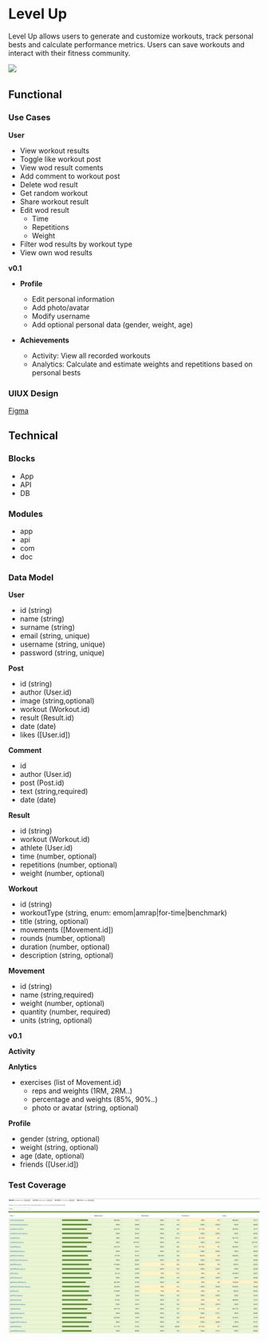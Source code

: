 # Level Up

Level Up allows users to generate and customize workouts, track personal bests and calculate performance metrics. Users can save workouts and interact with their fitness community.

![](https://media.giphy.com/media/w7kBbAW9yrOG2Fni9R/giphy.gif?cid=790b7611608r7er4qfhmfkab26oqm779sm589ngws89in2zz&ep=v1_gifs_search&rid=giphy.gif&ct=g)

## Functional

### Use Cases

**User**

- View workout results
- Toggle like workout post
- View wod result coments
- Add comment to workout post
- Delete wod result
- Get random workout
- Share workout result
- Edit wod result
  - Time
  - Repetitions
  - Weight
- Filter wod results by workout type
- View own wod results

**v0.1**

- **Profile**

  - Edit personal information
  - Add photo/avatar
  - Modify username
  - Add optional personal data (gender, weight, age)

- **Achievements**

  - Activity: View all recorded workouts
  - Analytics: Calculate and estimate weights and repetitions based on personal bests


### UIUX Design

[Figma](https://www.figma.com/proto/iqaqS1n2OJgojcYrg6usIA/LEVEL-UP?page-id=0%3A1&node-id=1-2&viewport=439%2C526%2C0.37&t=ZmB9SD7AMSpINv7N-1&scaling=scale-down&content-scaling=fixed&starting-point-node-id=1%3A2)

## Technical

### Blocks

- App
- API
- DB

### Modules

- app
- api
- com
- doc

### Data Model

**User**

- id (string)
- name (string)
- surname (string)
- email (string, unique)
- username (string, unique)
- password (string, unique)

**Post**

- id (string)
- author (User.id)
- image (string,optional)
- workout (Workout.id)
- result (Result.id)
- date (date)
- likes ([User.id])

**Comment**

- id
- author (User.id)
- post (Post.id)
- text (string,required)
- date (date)

**Result**

- id (string)
- workout (Workout.id)
- athlete (User.id)
- time (number, optional)
- repetitions (number, optional)
- weight (number, optional)

**Workout**

- id (string)
- workoutType (string, enum: emom|amrap|for-time|benchmark)
- title (string, optional)
- movements ([Movement.id])
- rounds (number, optional)
- duration (number, optional)
- description (string, optional)

**Movement**

- id (string)
- name (string,required)
- weight (number, optional)
- quantity (number, required)
- units (string, optional)

**v0.1**

**Activity**

**Anlytics**

- exercises (list of Movement.id)
  - reps and weights (1RM, 2RM..)
  - percentage and weights (85%, 90%..)
  - photo or avatar (string, optional)

**Profile**

- gender (string, optional)
- weight (string, optional)
- age (date, optional)
- friends ([User.id])


### Test Coverage

![](../api/coverage/screenshot-29.08.24.png)